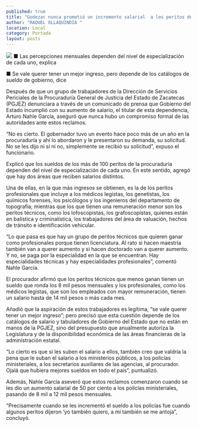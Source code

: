 ```yaml
---
published: true
title: "Godezac nunca prometió un incremento salarial  a los peritos de la Procuraduría: Nahle García"
author: "RAQUEL OLLAQUINDIA "
location: Local
category: Portada
layout: posts
---
```


![](http://i.imgur.com/jOWLTcIm.jpg)
■ Las percepciones mensuales dependen del nivel de especialización de cada uno, explica

■ Se vale querer tener un mejor ingreso, pero depende de los catálogos de sueldo de gobierno, dice

Después de que un grupo de trabajadores de la Dirección de Servicios Periciales de la Procuraduría General de Justicia del Estado de Zacatecas (PGJEZ) denunciara a través de un comunicado de prensa que Gobierno del Estado incumplió con su aumento de salario, el titular de esta dependencia, Arturo Nahle García, aseguró que nunca hubo un compromiso formal de las autoridades ante estos reclamos.

“No es cierto. El gobernador tuvo un evento hace poco más de un año en la procuraduría y ahí lo abordaron y le presentaron su demanda, su solicitud. No se les dijo ni sí ni no, simplemente se recibió su solicitud”, expuso el funcionario.

Explicó que los sueldos de los más de 100 peritos de la procuraduría dependen del nivel de especialización de cada uno. En este sentido, agregó que hay dos áreas que reciben salarios distintos. 

Una de ellas, en la que más ingresos se obtienen, es la de los peritos profesionales que incluye a los médicos legistas, los genetistas, los químicos forenses, los psicólogos y los ingenieros del departamento de topografía; mientras que los que tienen una remuneración menor son los peritos técnicos, como los lofoscopistas, los grafoscopistas, quienes están en balística y criminalística, los trabajadores del área de valuación, hechos de tránsito e identificación vehicular.

“Lo que pasa es que hay un grupo de peritos técnicos que quieren ganar como profesionales porque tienen licenciatura. Al rato si hacen maestría también van a querer aumento y si hacen doctorado van a querer aumento. Y no, se paga por la especialidad en la que se encuentran. Hay especialidades técnicas y hay especialidades profesionales”, comentó Nahle García.

El procurador afirmó que los peritos técnicos que menos ganan tienen un sueldo que ronda los 8 mil pesos mensuales y los profesionales, como los médicos legistas, que son los empleados con mayor remuneración, tienen un salario hasta de 14 mil pesos o más cada mes.

Añadió que la aspiración de estos trabajadores es legítima, “se vale querer tener un mejor ingreso”; pero precisó que esta cuestión depende de los catálogos de salario y tabuladores de Gobierno del Estado que no están en manos de la PGJEZ, sino del presupuesto que anualmente autoriza la Legislatura y de la disponibilidad económica de las áreas financieras de la administración estatal.

“Lo cierto es que si les suben el salario a ellos, también creo que valdría la pena que le suban el salario a los ministerios públicos, a los policías ministeriales, a los secretarios auxiliares de las agencias, al procurador. Ojalá que hubiera mejores sueldos en todo el país”, puntualizó.

Además, Nahle García aseveró que estos reclamos comenzaron cuando se les dio un aumento salarial de 50 por ciento a los policías ministeriales, pasando de 8 mil a 12 mil pesos mensuales. 

“Precisamente cuando se les incrementó el sueldo a los policías fue cuando algunos peritos dijeron ‘yo también quiero, a mí también se me antoja”, concluyó. 
